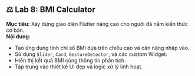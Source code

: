 ## ⚖️ Lab 8: BMI Calculator  
**Mục tiêu:** Xây dựng giao diện Flutter nâng cao cho người đã nắm kiến thức cơ bản.  
**Nội dung:**  
- Tạo ứng dụng tính chỉ số BMI dựa trên chiều cao và cân nặng nhập vào.  
- Sử dụng `Slider`, `Card`, `GestureDetector`, và các custom Widget.  
- Hiển thị kết quả BMI cùng thông tin phân tích.  
- Tập trung vào thiết kế UI đẹp và logic xử lý linh hoạt.
